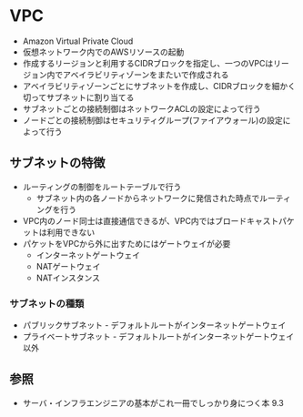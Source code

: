 # VPC
- Amazon Virtual Private Cloud
- 仮想ネットワーク内でのAWSリソースの起動
- 作成するリージョンと利用するCIDRブロックを指定し、一つのVPCはリージョン内でアベイラビリティゾーンをまたいで作成される
- アベイラビリティゾーンごとにサブネットを作成し、CIDRブロックを細かく切ってサブネットに割り当てる
- サブネットごとの接続制御はネットワークACLの設定によって行う
- ノードごとの接続制御はセキュリティグループ(ファイアウォール)の設定によって行う

## サブネットの特徴
- ルーティングの制御をルートテーブルで行う
  - サブネット内の各ノードからネットワークに発信された時点でルーティングを行う
- VPC内のノード同士は直接通信できるが、VPC内ではブロードキャストパケットは利用できない
- パケットをVPCから外に出すためにはゲートウェイが必要
  - インターネットゲートウェイ
  - NATゲートウェイ
  - NATインスタンス

### サブネットの種類
- パブリックサブネット - デフォルトルートがインターネットゲートウェイ
- プライベートサブネット - デフォルトルートがインターネットゲートウェイ以外

## 参照
- サーバ・インフラエンジニアの基本がこれ一冊でしっかり身につく本 9.3
